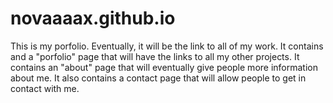 # novaaaax.github.io
This is my porfolio. Eventually, it will be the link to all of my work. 
It contains and a "porfolio" page that will have the links to all my other projects.
It contains an "about" page that will eventually give people more information about me.
It also contains a contact page that will allow people to get in contact with me.
